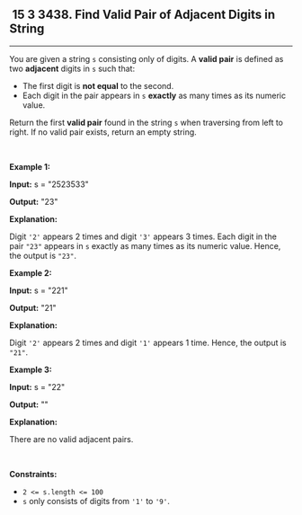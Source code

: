 <h2> 15 3
3438. Find Valid Pair of Adjacent Digits in String</h2><hr><div><p>You are given a string <code>s</code> consisting only of digits. A <strong>valid pair</strong> is defined as two <strong>adjacent</strong> digits in <code>s</code> such that:</p>

<ul>
	<li>The first digit is <strong>not equal</strong> to the second.</li>
	<li>Each digit in the pair appears in <code>s</code> <strong>exactly</strong> as many times as its numeric value.</li>
</ul>

<p>Return the first <strong>valid pair</strong> found in the string <code>s</code> when traversing from left to right. If no valid pair exists, return an empty string.</p>

<p>&nbsp;</p>
<p><strong class="example">Example 1:</strong></p>

<div class="example-block">
<p><strong>Input:</strong> <span class="example-io">s = "2523533"</span></p>

<p><strong>Output:</strong> <span class="example-io">"23"</span></p>

<p><strong>Explanation:</strong></p>

<p>Digit <code>'2'</code> appears 2 times and digit <code>'3'</code> appears 3 times. Each digit in the pair <code>"23"</code> appears in <code>s</code> exactly as many times as its numeric value. Hence, the output is <code>"23"</code>.</p>
</div>

<p><strong class="example">Example 2:</strong></p>

<div class="example-block">
<p><strong>Input:</strong> <span class="example-io">s = "221"</span></p>

<p><strong>Output:</strong> <span class="example-io">"21"</span></p>

<p><strong>Explanation:</strong></p>

<p>Digit <code>'2'</code> appears 2 times and digit <code>'1'</code> appears 1 time. Hence, the output is <code>"21"</code>.</p>
</div>

<p><strong class="example">Example 3:</strong></p>

<div class="example-block">
<p><strong>Input:</strong> <span class="example-io">s = "22"</span></p>

<p><strong>Output:</strong> <span class="example-io">""</span></p>

<p><strong>Explanation:</strong></p>

<p>There are no valid adjacent pairs.</p>
</div>

<p>&nbsp;</p>
<p><strong>Constraints:</strong></p>

<ul>
	<li><code>2 &lt;= s.length &lt;= 100</code></li>
	<li><code>s</code> only consists of digits from <code>'1'</code> to <code>'9'</code>.</li>
</ul>
</div>